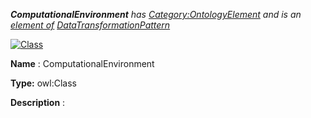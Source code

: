 ___ComputationalEnvironment__ 
 has
 [Category:OntologyElement](../../Category/OntologyElement "Category:OntologyElement") 
 and is an
 [element of](../../Property/ElementOf "Property:ElementOf") 
[DataTransformationPattern](../../Submissions/DataTransformationPattern "Submissions:DataTransformationPattern")_




  





[![Class](../../images/thumb/2/27/Class.gif/45px-Class.gif)](../../Image/Class.gif "Class")


__Name__ 
 : ComputationalEnvironment
 



__Type:__ 
 owl:Class
 



__Description__ 
 :